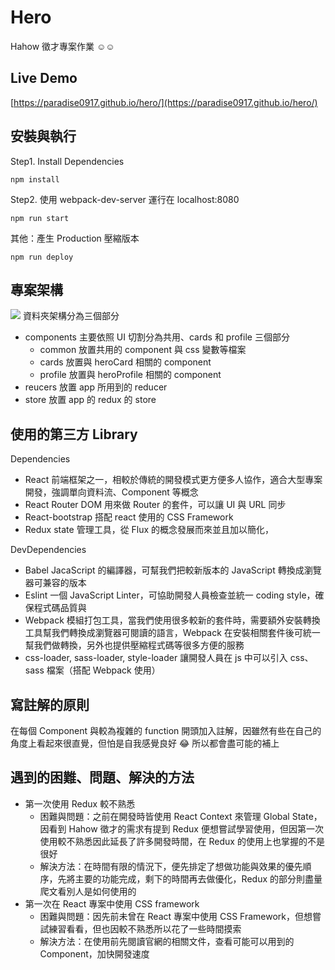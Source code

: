 # Hero

Hahow 徵才專案作業 :relaxed::relaxed:

## Live Demo
[https://paradise0917.github.io/hero/](https://paradise0917.github.io/hero/)


## 安裝與執行

Step1. Install Dependencies

```Terminal
npm install
```
Step2. 使用 webpack-dev-server 運行在 localhost:8080
```Terminal
npm run start
```

其他：產生 Production 壓縮版本
```Terminal
npm run deploy
```

## 專案架構

![](https://i.imgur.com/f6CHvPL.png)
資料夾架構分為三個部分 
* components
  主要依照 UI 切割分為共用、cards 和 profile 三個部分
    * common
      放置共用的 component 與 css 變數等檔案
    * cards
      放置與 heroCard 相關的 component
    * profile
      放置與 heroProfile 相關的 component 
* reucers
  放置 app 所用到的 reducer
* store
  放置 app 的 redux 的 store



## 使用的第三方 Library
Dependencies
* React
  前端框架之一，相較於傳統的開發模式更方便多人協作，適合大型專案開發，強調單向資料流、Component 等概念
* React Router DOM
  用來做 Router 的套件，可以讓 UI 與 URL 同步
* React-bootstrap
  搭配 react 使用的 CSS Framework
* Redux
  state 管理工具，從 Flux 的概念發展而來並且加以簡化，

DevDependencies
* Babel
  JacaScript 的編譯器，可幫我們把較新版本的 JavaScript 轉換成瀏覽器可兼容的版本
* Eslint
  一個 JavaScript Linter，可協助開發人員檢查並統一 coding style，確保程式碼品質與
* Webpack
  模組打包工具，當我們使用很多較新的套件時，需要額外安裝轉換工具幫我們轉換成瀏覽器可閱讀的語言，Webpack 在安裝相關套件後可統一幫我們做轉換，另外也提供壓縮程式碼等很多方便的服務
* css-loader, sass-loader, style-loader
  讓開發人員在 js 中可以引入 css、sass 檔案（搭配 Webpack 使用）

## 寫註解的原則
在每個 Component 與較為複雜的 function 開頭加入註解，因雖然有些在自己的角度上看起來很直覺，但怕是自我感覺良好 :joy: 所以都會盡可能的補上

## 遇到的困難、問題、解決的方法
* 第一次使用 Redux 較不熟悉
    * 困難與問題：之前在開發時皆使用 React Context 來管理 Global State，因看到 Hahow 徵才的需求有提到 Redux 便想嘗試學習使用，但因第一次使用較不熟悉因此延長了許多開發時間，在 Redux 的使用上也掌握的不是很好
    * 解決方法：在時間有限的情況下，便先排定了想做功能與效果的優先順序，先將主要的功能完成，剩下的時間再去做優化，Redux 的部分則盡量爬文看別人是如何使用的
* 第一次在 React 專案中使用 CSS framework
    * 困難與問題：因先前未曾在 React 專案中使用 CSS Framework，但想嘗試練習看看，但也因較不熟悉所以花了一些時間摸索
    * 解決方法：在使用前先閱讀官網的相關文件，查看可能可以用到的 Component，加快開發速度

